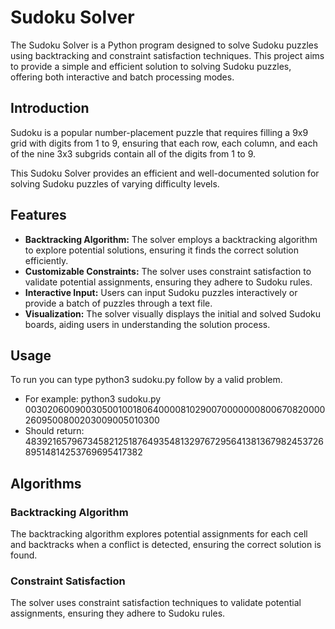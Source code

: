 # Sudoku Solver

The Sudoku Solver is a Python program designed to solve Sudoku puzzles using backtracking and constraint satisfaction techniques. This project aims to provide a simple and efficient solution to solving Sudoku puzzles, offering both interactive and batch processing modes.

## Introduction

Sudoku is a popular number-placement puzzle that requires filling a 9x9 grid with digits from 1 to 9, ensuring that each row, each column, and each of the nine 3x3 subgrids contain all of the digits from 1 to 9.

This Sudoku Solver provides an efficient and well-documented solution for solving Sudoku puzzles of varying difficulty levels.

## Features

- **Backtracking Algorithm:** The solver employs a backtracking algorithm to explore potential solutions, ensuring it finds the correct solution efficiently.
- **Customizable Constraints:** The solver uses constraint satisfaction to validate potential assignments, ensuring they adhere to Sudoku rules.
- **Interactive Input:** Users can input Sudoku puzzles interactively or provide a batch of puzzles through a text file.
- **Visualization:** The solver visually displays the initial and solved Sudoku boards, aiding users in understanding the solution process.

## Usage

To run you can type python3 sudoku.py follow by a valid problem.

- For example: python3 sudoku.py 003020600900305001001806400008102900700000008006708200002609500800203009005010300
- Should return: 483921657967345821251876493548132976729564138136798245372689514814253769695417382

## Algorithms

### Backtracking Algorithm

The backtracking algorithm explores potential assignments for each cell and backtracks when a conflict is detected, ensuring the correct solution is found.

### Constraint Satisfaction

The solver uses constraint satisfaction techniques to validate potential assignments, ensuring they adhere to Sudoku rules.
